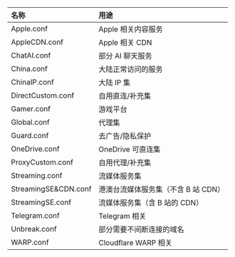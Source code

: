 <!-- prettier-ignore -->
|名称|用途|
|:-|:-|
| Apple.conf | Apple 相关内容服务|
| AppleCDN.conf | Apple 相关 CDN |
| ChatAI.conf | 部分 AI 聊天服务 |
| China.conf | 大陆正常访问的服务 |
| ChinaIP.conf | 大陆 IP 集 |
| DirectCustom.conf | 自用直连/补充集 |
| Gamer.conf | 游戏平台 |
| Global.conf | 代理集 |
| Guard.conf | 去广告/隐私保护 |
| OneDrive.conf | OneDrive 可直连集 |
| ProxyCustom.conf | 自用代理/补充集 |
| Streaming.conf | 流媒体服务集 |
| StreamingSE&CDN.conf | 港澳台流媒体服务集（不含 B 站 CDN） |
| StreamingSE.conf | 流媒体服务集（含 B 站的 CDN） |
| Telegram.conf | Telegram 相关 |
| Unbreak.conf | 部分需要不间断连接的域名 |
| WARP.conf | Cloudflare WARP 相关 |
